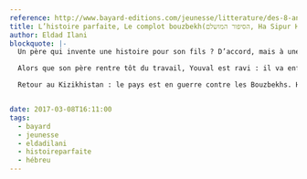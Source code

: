 ```yaml
---
reference: http://www.bayard-editions.com/jeunesse/litterature/des-8-ans-5302/le-complot-bouzbekh
title: L’histoire parfaite, Le complot bouzbekh(הסיפור המושלם, Ha Sipur HaMushlam)
author: Eldad Ilani
blockquote: |-
  Un père qui invente une histoire pour son fils ? D’accord, mais à une condition : que l’histoire soit parfaite

  Alors que son père rentre tôt du travail, Youval est ravi : il va enfin connaître la suite des aventures de Christiano et Brigitta, roi et reine du Kizikhistan. En plus, la voisine, Ruthie, a oublié ses clés et veut aussi écouter l’histoire

  Retour au Kizikhistan : le pays est en guerre contre les Bouzbekhs. Heureusement, Christiano parvient à empêcher ses ennemis de conquérir le royaume. Mais le terrible Agrexco, à la moustache si longue qu’il emploie à plein temps deux moustacheurs, n’a pas dit son dernier mot ! Il décide d’attaquer le pays et s’en prend au prince Junior, fils de Christiano et Brigitta…


date: 2017-03-08T16:11:00
tags:
  - bayard
  - jeunesse
  - eldadilani
  - histoireparfaite
  - hébreu
---
```

